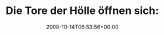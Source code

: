 ---
retweeted: false
source: <a href="http://twitter.com" rel="nofollow">Twitter Web Client</a>
entities:
  hashtags: []
  symbols: []
  user_mentions:
  - name: jobhacker
    screen_name: jobhacker
    indices:
    - '121'
    - '131'
    id_str: '14672629'
    id: '14672629'
  urls: []
display_text_range:
- '0'
- '132'
favorite_count: '0'
id_str: '958717786'
truncated: false
retweet_count: '0'
id: '958717786'
created_at: Tue Oct 14 06:53:56 +0000 2008
favorited: false
full_text: 'Die Tore der Hölle öffnen sich: Project2007 wurde im Büro installiert.
  Naja, werd ich mich mal auf den Weg machen. Moin, [@jobhacker](https://twitter.com/jobhacker)!'
lang: de
tags:
- pesos:twitter
date: '2008-10-14T06:53:56+00:00'
src: https://twitter.com/bascht/status/958717786
original_url: https://twitter.com/bascht/status/958717786
type: twitter_tweet
text: 'Die Tore der Hölle öffnen sich: Project2007 wurde im Büro installiert. Naja,
  werd ich mich mal auf den Weg machen. Moin, [@jobhacker](https://twitter.com/jobhacker)!'
title: 'Die Tore der Hölle öffnen sich:'

---